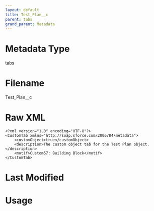 ```yaml
---
layout: default
title: Test_Plan__c
parent: tabs
grand_parent: Metadata
---
```

# Metadata Type
tabs


# Filename 
Test_Plan__c


# Raw XML
```
<?xml version="1.0" encoding="UTF-8"?>
<CustomTab xmlns="http://soap.sforce.com/2006/04/metadata">
    <customObject>true</customObject>
    <description>The custom object tab for the Test Plan object.</description>
    <motif>Custom57: Building Block</motif>
</CustomTab>
```


# Last Modified


# Usage
